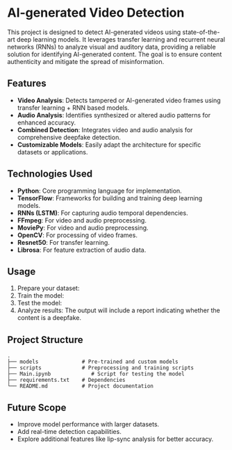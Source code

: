 # AI-generated Video Detection

This project is designed to detect AI-generated videos using state-of-the-art deep learning models. It leverages transfer learning and recurrent neural networks (RNNs) to analyze visual and auditory data, providing a reliable solution for identifying AI-generated content. The goal is to ensure content authenticity and mitigate the spread of misinformation.

## Features
- **Video Analysis**: Detects tampered or AI-generated video frames using transfer learning + RNN based models.
- **Audio Analysis**: Identifies synthesized or altered audio patterns for enhanced accuracy.
- **Combined Detection**: Integrates video and audio analysis for comprehensive deepfake detection.
- **Customizable Models**: Easily adapt the architecture for specific datasets or applications.

## Technologies Used
- **Python**: Core programming language for implementation.
- **TensorFlow**: Frameworks for building and training deep learning models.
- **RNNs (LSTM)**: For capturing audio temporal dependencies.
- **FFmpeg**: For video and audio preprocessing.
- **MoviePy**: For video and audio preprocessing.
- **OpenCV**: For processing of video frames.
- **Resnet50**: For transfer learning.
- **Librosa**: For feature extraction of audio data.

## Usage
1. Prepare your dataset:
2. Train the model:
3. Test the model:
4. Analyze results:
   The output will include a report indicating whether the content is a deepfake.

## Project Structure
```
.
├── models              # Pre-trained and custom models
├── scripts             # Preprocessing and training scripts
├── Main.ipynb             # Script for testing the model
├── requirements.txt    # Dependencies
└── README.md           # Project documentation
```

## Future Scope
- Improve model performance with larger datasets.
- Add real-time detection capabilities.
- Explore additional features like lip-sync analysis for better accuracy.

